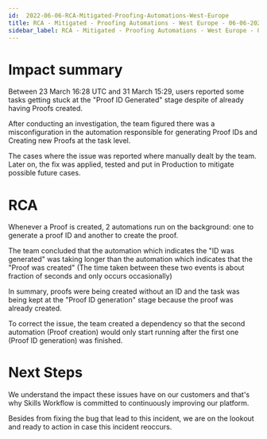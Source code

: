 ```yaml
---
id:  2022-06-06-RCA-Mitigated-Proofing-Automations-West-Europe
title: RCA - Mitigated - Proofing Automations - West Europe - 06-06-2022
sidebar_label: RCA - Mitigated - Proofing Automations - West Europe - 06-06-2022
---
```


# Impact summary

Between 23 March 16:28 UTC and 31 March 15:29, users reported some tasks getting stuck at the "Proof ID Generated" stage despite of already having Proofs created.

After conducting an investigation, the team figured there was a misconfiguration in the automation responsible for generating Proof IDs and Creating new Proofs at the task level.

The cases where the issue was reported where manually dealt by the team. Later on, the fix was applied, tested and put in Production to mitigate possible future cases.

# RCA

Whenever a Proof is created, 2 automations run on the background: one to generate a proof ID and another to create the proof.

The team concluded that the automation which indicates the "ID was generated" was taking longer than the automation which indicates that the "Proof was created" (The time taken between these two events is about fraction of seconds and only occurs occasionally)

In summary, proofs were being created without an ID and the task was being kept at the "Proof ID generation" stage because the proof was already created. 

To correct the issue, the team created a dependency so that the second automation (Proof creation) would only start running after the first one (Proof ID generation) was finished.

# Next Steps

We understand the impact these issues have on our customers and that's why Skills Workflow is committed to continuously improving our platform.

Besides from fixing the bug that lead to this incident, we are on the lookout and ready to action in case this incident reoccurs. 
